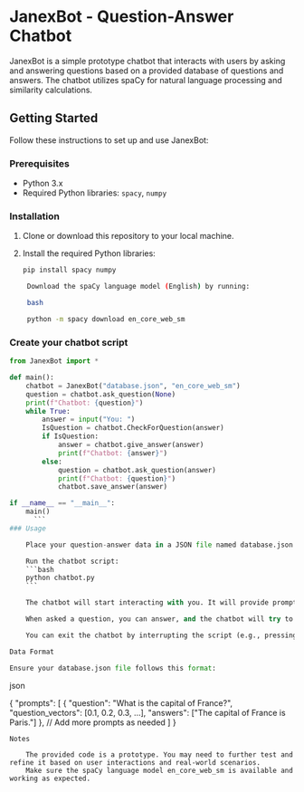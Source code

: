 # JanexBot - Question-Answer Chatbot

JanexBot is a simple prototype chatbot that interacts with users by asking and answering questions based on a provided database of questions and answers. The chatbot utilizes spaCy for natural language processing and similarity calculations.

## Getting Started

Follow these instructions to set up and use JanexBot:

### Prerequisites

- Python 3.x
- Required Python libraries: `spacy`, `numpy`

### Installation

1. Clone or download this repository to your local machine.

2. Install the required Python libraries:
   ```bash
   pip install spacy numpy

    Download the spaCy language model (English) by running:

    bash

    python -m spacy download en_core_web_sm
    ```
### Create your chatbot script

```python
from JanexBot import *

def main():
    chatbot = JanexBot("database.json", "en_core_web_sm")
    question = chatbot.ask_question(None)
    print(f"Chatbot: {question}")
    while True:
        answer = input("You: ")
        IsQuestion = chatbot.CheckForQuestion(answer)
        if IsQuestion:
            answer = chatbot.give_answer(answer)
            print(f"Chatbot: {answer}")
        else:
            question = chatbot.ask_question(answer)
            print(f"Chatbot: {question}")
            chatbot.save_answer(answer)

if __name__ == "__main__":
    main()
      ```
### Usage

    Place your question-answer data in a JSON file named database.json in the same directory as the script.

    Run the chatbot script:
    ```bash
    python chatbot.py
    ```

    The chatbot will start interacting with you. It will provide prompts and respond to your input.

    When asked a question, you can answer, and the chatbot will try to find the most relevant question based on your answer.

    You can exit the chatbot by interrupting the script (e.g., pressing Ctrl+C).

Data Format

Ensure your database.json file follows this format:
```
json

{
  "prompts": [
    {
      "question": "What is the capital of France?",
      "question_vectors": [0.1, 0.2, 0.3, ...],
      "answers": ["The capital of France is Paris."]
    },
    // Add more prompts as needed
  ]
}
```
Notes

    The provided code is a prototype. You may need to further test and refine it based on user interactions and real-world scenarios.
    Make sure the spaCy language model en_core_web_sm is available and working as expected.
